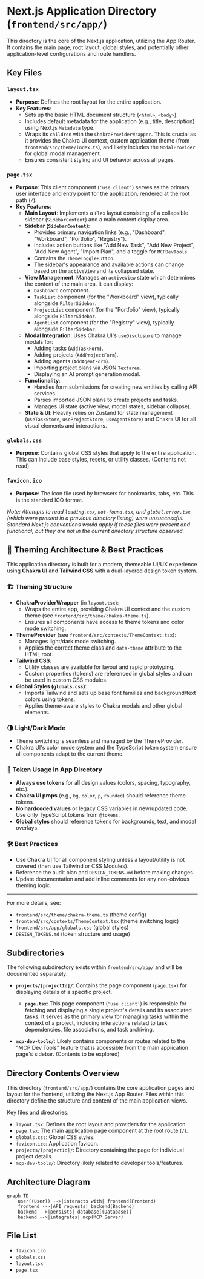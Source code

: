 # Next.js Application Directory (`frontend/src/app/`)

This directory is the core of the Next.js application, utilizing the App Router. It contains the main page, root layout, global styles, and potentially other application-level configurations and route handlers.

## Key Files

### `layout.tsx`

- **Purpose**: Defines the root layout for the entire application.
- **Key Features**:
  - Sets up the basic HTML document structure (`<html>`, `<body>`).
  - Includes default metadata for the application (e.g., title, description) using Next.js `Metadata` type.
  - Wraps its `children` with the `ChakraProviderWrapper`. This is crucial as it provides the Chakra UI context, custom application theme (from `frontend/src/theme/index.ts`), and likely includes the `ModalProvider` for global modal management.
  - Ensures consistent styling and UI behavior across all pages.

### `page.tsx`

- **Purpose**: This client component (`'use client'`) serves as the primary user interface and entry point for the application, rendered at the root path (`/`).
- **Key Features**:
  - **Main Layout**: Implements a `Flex` layout consisting of a collapsible sidebar (`SidebarContent`) and a main content display area.
  - **Sidebar (`SidebarContent`)**:
    - Provides primary navigation links (e.g., "Dashboard", "Workboard", "Portfolio", "Registry").
    - Includes action buttons like "Add New Task", "Add New Project", "Add New Agent", "Import Plan", and a toggle for `MCPDevTools`.
    - Contains the `ThemeToggleButton`.
    - The sidebar's appearance and available actions can change based on the `activeView` and its collapsed state.
  - **View Management**: Manages an `activeView` state which determines the content of the main area. It can display:
    - `Dashboard` component.
    - `TaskList` component (for the "Workboard" view), typically alongside `FilterSidebar`.
    - `ProjectList` component (for the "Portfolio" view), typically alongside `FilterSidebar`.
    - `AgentList` component (for the "Registry" view), typically alongside `FilterSidebar`.
  - **Modal Integration**: Uses Chakra UI's `useDisclosure` to manage modals for:
    - Adding tasks (`AddTaskForm`).
    - Adding projects (`AddProjectForm`).
    - Adding agents (`AddAgentForm`).
    - Importing project plans via JSON `Textarea`.
    - Displaying an AI prompt generation modal.
  - **Functionality**:
    - Handles form submissions for creating new entities by calling API services.
    - Parses imported JSON plans to create projects and tasks.
    - Manages UI state (active view, modal states, sidebar collapse).
  - **State & UI**: Heavily relies on Zustand for state management (`useTaskStore`, `useProjectStore`, `useAgentStore`) and Chakra UI for all visual elements and interactions.

### `globals.css`

- **Purpose**: Contains global CSS styles that apply to the entire application. This can include base styles, resets, or utility classes. (Contents not read)

### `favicon.ico`

- **Purpose**: The icon file used by browsers for bookmarks, tabs, etc. This is the standard ICO format.

_Note: Attempts to read `loading.tsx`, `not-found.tsx`, and `global.error.tsx` (which were present in a previous directory listing) were unsuccessful. Standard Next.js conventions would apply if these files were present and functional, but they are not in the current directory structure observed._

## 🎨 Theming Architecture & Best Practices

This application directory is built for a modern, themeable UI/UX experience using **Chakra UI** and **Tailwind CSS** with a dual-layered design token system.

### 🏗️ Theming Structure

- **ChakraProviderWrapper** (in `layout.tsx`):
  - Wraps the entire app, providing Chakra UI context and the custom theme (see `frontend/src/theme/chakra-theme.ts`).
  - Ensures all components have access to theme tokens and color mode switching.
- **ThemeProvider** (see `frontend/src/contexts/ThemeContext.tsx`):
  - Manages light/dark mode switching.
  - Applies the correct theme class and `data-theme` attribute to the HTML root.
- **Tailwind CSS**:
  - Utility classes are available for layout and rapid prototyping.
  - Custom properties (tokens) are referenced in global styles and can be used in custom CSS modules.
- **Global Styles (`globals.css`)**:
  - Imports Tailwind and sets up base font families and background/text colors using tokens.
  - Applies theme-aware styles to Chakra modals and other global elements.

### 🌗 Light/Dark Mode

- Theme switching is seamless and managed by the ThemeProvider.
- Chakra UI's color mode system and the TypeScript token system ensure all components adapt to the current theme.

### 🧩 Token Usage in App Directory

- **Always use tokens** for all design values (colors, spacing, typography, etc.).
- **Chakra UI props** (e.g., `bg`, `color`, `p`, `rounded`) should reference theme tokens.
- **No hardcoded values** or legacy CSS variables in new/updated code. Use only TypeScript tokens from `@tokens`.
- **Global styles** should reference tokens for backgrounds, text, and modal overlays.

### 🛠️ Best Practices

- Use Chakra UI for all component styling unless a layout/utility is not covered (then use Tailwind or CSS Modules).
- Reference the audit plan and `DESIGN_TOKENS.md` before making changes.
- Update documentation and add inline comments for any non-obvious theming logic.

---

For more details, see:

- `frontend/src/theme/chakra-theme.ts` (theme config)
- `frontend/src/contexts/ThemeContext.tsx` (theme switching logic)
- `frontend/src/app/globals.css` (global styles)
- `DESIGN_TOKENS.md` (token structure and usage)

## Subdirectories

The following subdirectory exists within `frontend/src/app/` and will be documented separately:

*   **`projects/[projectId]/`**: Contains the page component (`page.tsx`) for displaying details of a specific project.
    *   **`page.tsx`**: This page component (`'use client'`) is responsible for fetching and displaying a single project's details and its associated tasks. It serves as the primary view for managing tasks within the context of a project, including interactions related to task dependencies, file associations, and task archiving.

*   **`mcp-dev-tools/`**: Likely contains components or routes related to the "MCP Dev Tools" feature that is accessible from the main application page's sidebar. (Contents to be explored)

## Directory Contents Overview

This directory (`frontend/src/app/`) contains the core application pages and layout for the frontend, utilizing the Next.js App Router. Files within this directory define the structure and content of the main application views.

Key files and directories:

*   `layout.tsx`: Defines the root layout and providers for the application.
*   `page.tsx`: The main application page component at the root route (`/`).
*   `globals.css`: Global CSS styles.
*   `favicon.ico`: Application favicon.
*   `projects/[projectId]/`: Directory containing the page for individual project details.
*   `mcp-dev-tools/`: Directory likely related to developer tools/features.

## Architecture Diagram
```mermaid
graph TD
    user((User)) -->|interacts with| frontend(Frontend)
    frontend -->|API requests| backend(Backend)
    backend -->|persists| database[(Database)]
    backend -->|integrates| mcp(MCP Server)
```

<!-- File List Start -->
## File List

- `favicon.ico`
- `globals.css`
- `layout.tsx`
- `page.tsx`

<!-- File List End -->
